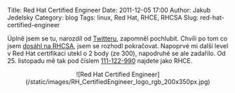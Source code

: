 Title: Red Hat Certified Engineer
Date: 2011-12-05 17:00
Author: Jakub Jedelsky
Category: blog
Tags: linux, Red Hat, RHCE, RHCSA
Slug: red-hat-certified-engineer

Úplně jsem se tu, narozdíl od [Twitteru][], zapomněl pochlubit. Chvíli
po tom co jsem [dosáhl na RHCSA][], jsem se rozhodl pokračovat. Napoprvé
mi další level v Red Hat certifikaci utekl o 2 body (ze 300), napodruhé
se ale zadařilo. Od 25. listopadu mě tak pod číslem [111-122-990][]
najdete jako RHCE.  
  
<center>![Red Hat Certified Engineer](/static/images/RH_CertifiedEngineer_logo_rgb_200x350px.jpg)</center>

  [Twitteru]: https://twitter.com/#!/kubiis/status/140214957424902145
    "Twitter"
  [dosáhl na RHCSA]: http://dev.stderr.cz/2011/07/red-hat-certified-system-administrator/
    "RHCSA"
  [111-122-990]: https://www.redhat.com/wapps/training/certification/verify.html?certNumber=111-122-990&isSearch=False&verify=Verify
    "Red Har Verification"
